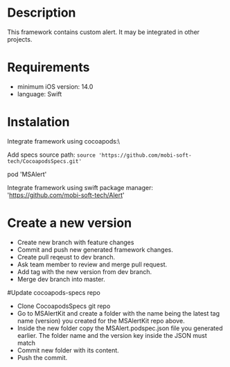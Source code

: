 # Description
This framework contains custom alert. It may be integrated in other projects.

# Requirements
- minimum iOS version: 14.0
- language: Swift

# Instalation
Integrate framework using cocoapods:\

Add specs source path: `source 'https://github.com/mobi-soft-tech/CocoapodsSpecs.git'`

pod 'MSAlert'

Integrate framework using swift package manager: 'https://github.com/mobi-soft-tech/Alert'

# Create a new version

- Create new branch with feature changes
- Commit and push new generated framework changes.
- Create pull reqeust to dev branch.
- Ask team member to review and merge pull request.
- Add tag with the new version from dev branch.
- Merge dev branch into master.

#Update cocoapods-specs repo

- Clone CocoapodsSpecs git repo
- Go to MSAlertKit and create a folder with the name being the latest tag name (version) you created for the MSAlertKit repo above.
- Inside the new folder copy the MSAlert.podspec.json file you generated earlier. The folder name and the version key inside the JSON must match
- Commit new folder with its content.
- Push the commit.
